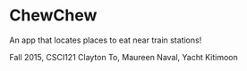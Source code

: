 # ChewChew
An app that locates places to eat near train stations!

Fall 2015, CSCI121
Clayton To, Maureen Naval, Yacht Kitimoon
